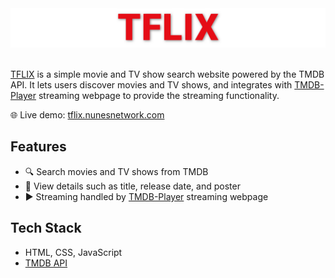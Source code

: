 
<div align="center">
  <img src="assets/tflix-banner.svg" alt="TFLIX" />
</div>
<br/>

[TFLIX](https://tflix.nunesnetwork.com/) is a simple movie and TV show search website powered by the TMDB API.
It lets users discover movies and TV shows, and integrates with [TMDB-Player](https://github.com/TomasTNunes/TMDB-Player) streaming webpage to provide the streaming functionality.

🌐 Live demo: [tflix.nunesnetwork.com](https://tflix.nunesnetwork.com/)

## Features

- 🔍 Search movies and TV shows from TMDB
- 📄 View details such as title, release date, and poster
- ▶️ Streaming handled by [TMDB-Player](https://github.com/TomasTNunes/TMDB-Player) streaming webpage

## Tech Stack

- HTML, CSS, JavaScript
- [TMDB API](https://developers.themoviedb.org/)
